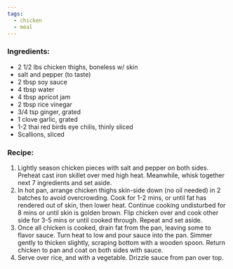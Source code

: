 ```yaml
---
tags:
  - chicken
  - meal
---
```

### Ingredients:
- 2 1/2 lbs chicken thighs, boneless w/ skin
- salt and pepper (to taste)
- 2 tbsp soy sauce
- 4 tbsp water
- 4 tbsp apricot jam
- 2 tbsp rice vinegar
- 3/4 tsp ginger, grated
- 1 clove garlic, grated
- 1-2 thai red birds eye chilis, thinly sliced
- Scallions, sliced

### Recipe:
1. Lightly season chicken pieces with salt and pepper on both sides. Preheat cast iron skillet over med high heat. Meanwhile, whisk together next 7 ingredients and set aside. 
2. In hot pan, arrange chicken thighs skin-side down (no oil needed) in 2 batches to avoid overcrowding. Cook for 1-2 mins, or until fat has rendered out of skin, then lower heat. Continue cooking undisturbed for 8 mins or until skin is golden brown. Flip chicken over and cook other side for 3-5 mins or until cooked through. Repeat and set aside. 
3. Once all chicken is cooked, drain fat from the pan, leaving some to flavor sauce. Turn heat to low and pour sauce into the pan. Simmer gently to thicken slightly, scraping bottom with a wooden spoon. Return chicken to pan and coat on both sides with sauce. 
4. Serve over rice, and with a vegetable. Drizzle sauce from pan over top. 